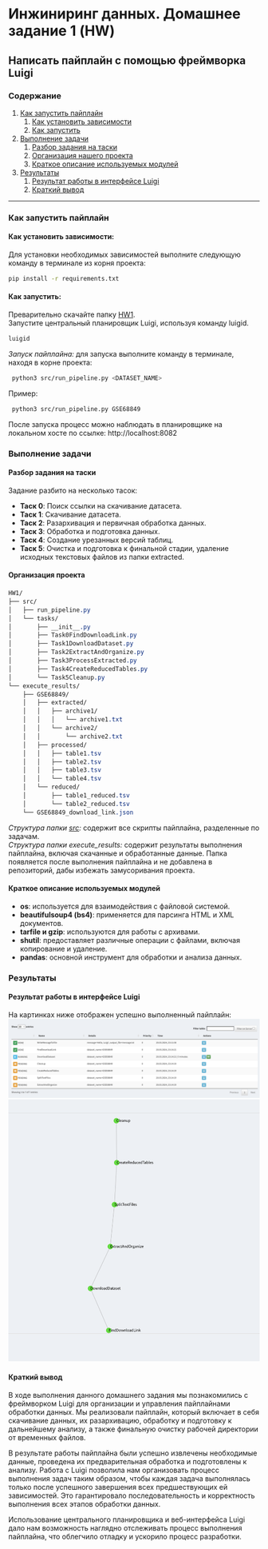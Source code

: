 # Инжиниринг данных. Домашнее задание 1 (HW)

## Написать пайплайн с помощью фреймворка Luigi

### Содержание

1. [Как запустить пайплайн](#как-запустить-пайплайн)
    1. [Как установить зависимости](#как-установить-зависимости)
    2. [Как запустить](#как-запустить)
2. [Выполнение задачи](#выполнение-задачи)
    1. [Разбор задания на таски](#разбор-задания-на-таски)
    2. [Организация нашего проекта](#организация-проекта)
    3. [Краткое описание используемых модулей](#краткое-описание-используемых-модулей)
3. [Результаты](#результаты)
    1. [Результат работы в интерфейсе Luigi](#результат-работы-в-интерфейсе-luigi)
    2. [Краткий вывод](#краткий-вывод)

---

### Как запустить пайплайн
#### Как установить зависимости:
Для установки необходимых зависимостей выполните следующую команду в терминале из корня проекта:

```bash
pip install -r requirements.txt
```
#### Как запустить:
Преварительно скачайте папку [HW1]().  
Запустите центральный планировщик Luigi, используя команду luigid.
```bash
luigid
```
*Запуск пайплайна:* для запуска выполните команду в терминале, находя в корне проекта:
```bash
 python3 src/run_pipeline.py <DATASET_NAME>
```
Пример:
```bash
 python3 src/run_pipeline.py GSE68849
```
После запуска процесс можно наблюдать в планировщике на локальном хосте по ссылке: http://localhost:8082

### Выполнение задачи

#### Разбор задания на таски
Задание разбито на несколько тасок:
- **Таск 0**: Поиск ссылки на скачивание датасета.
- **Таск 1**: Скачивание датасета.
- **Таск 2**: Разархивация и первичная обработка данных.
- **Таск 3**: Обработка и подготовка данных.
- **Таск 4**: Создание урезанных версий таблиц.
- **Таск 5**: Очистка и подготовка к финальной стадии, удаление исходных текстовых файлов из папки extracted.

#### Организация проекта
```css
HW1/
├── src/
│   ├── run_pipeline.py
│   └── tasks/
│       ├── __init__.py
│       ├── Task0FindDownloadLink.py
│       ├── Task1DownloadDataset.py
│       ├── Task2ExtractAndOrganize.py
│       ├── Task3ProcessExtracted.py
│       ├── Task4CreateReducedTables.py
│       └── Task5Cleanup.py
└── execute_results/
    ├── GSE68849/
    │   ├── extracted/
    │   │   ├── archive1/
    │   │   │   └── archive1.txt
    │   │   └── archive2/
    │   │       └── archive2.txt
    │   ├── processed/
    │   │   ├── table1.tsv
    │   │   ├── table2.tsv
    │   │   ├── table3.tsv
    │   │   └── table4.tsv
    │   └── reduced/
    │       ├── table1_reduced.tsv
    │       └── table2_reduced.tsv
    └── GSE68849_download_link.json

```
*Структура папки [src](https://github.com/Kontrosha/sf_data_science/tree/main/data_engineering/HW1/src):* содержит все скрипты пайплайна, разделенные по задачам.  
*Структура папки execute_results:* содержит результаты выполнения пайплайна, включая скачанные и обработанные данные. Папка появляется после выполнения пайплайна и не добавлена в репозиторий, дабы избежать замусоривания проекта.  

#### Краткое описание используемых модулей
- **os**: используется для взаимодействия с файловой системой.
- **beautifulsoup4 (bs4)**: применяется для парсинга HTML и XML документов.
- **tarfile и gzip**: используются для работы с архивами.
- **shutil**: предоставляет различные операции с файлами, включая копирование и удаление.
- **pandas**: основной инструмент для обработки и анализа данных.
### Результаты
#### Результат работы в интерфейсе Luigi
На картинках ниже отображен успешно выполненный пайплайн:
![run_pipeline](https://github.com/Kontrosha/sf_data_science/blob/main/data_engineering/HW1/screenshots/run_pipeline.png)
![pipeline_graph](https://github.com/Kontrosha/sf_data_science/blob/main/data_engineering/HW1/screenshots/pipeline_graph.png)  
#### Краткий вывод
В ходе выполнения данного домашнего задания мы познакомились с фреймворком Luigi для организации и управления пайплайнами обработки данных. Мы реализовали пайплайн, который включает в себя скачивание данных, их разархивацию, обработку и подготовку к дальнейшему анализу, а также финальную очистку рабочей директории от временных файлов.

В результате работы пайплайна были успешно извлечены необходимые данные, проведена их предварительная обработка и подготовлены к анализу. Работа с Luigi позволила нам организовать процесс выполнения задач таким образом, чтобы каждая задача выполнялась только после успешного завершения всех предшествующих ей зависимостей. Это гарантировало последовательность и корректность выполнения всех этапов обработки данных.

Использование центрального планировщика и веб-интерфейса Luigi дало нам возможность наглядно отслеживать процесс выполнения пайплайна, что облегчило отладку и ускорило процесс разработки.
